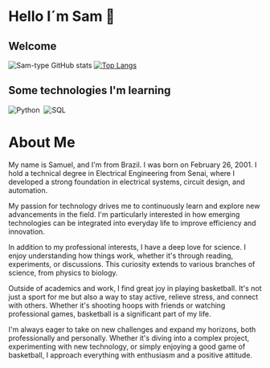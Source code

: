  # Hello I´m Sam 🌻
## Welcome 
![Sam-type GitHub stats](https://github-readme-stats.vercel.app/api?username=Sam-type&show_icons=true&theme=transparent)
[![Top Langs](https://github-readme-stats.vercel.app/api/top-langs/?username=Sam-type&layout=donut)](https://github.com/Sam-type/github-readme-stats) <br> 
##  Some technologies I'm learning 
![Python](https://img.shields.io/badge/Python-3776AB?style=for-the-badge&logo=python&logoColor=white)&nbsp;
![SQL](https://img.shields.io/badge/-SQL-0D1117?style=for-the-badge&logo=sql&labelColor=0D1117)&nbsp;
# About Me
My name is Samuel, and I'm from Brazil. I was born on February 26, 2001. I hold a technical degree in Electrical Engineering from Senai, where I developed a strong foundation in electrical systems, circuit design, and automation. <br>

My passion for technology drives me to continuously learn and explore new advancements in the field. I'm particularly interested in how emerging technologies can be integrated into everyday life to improve efficiency and innovation. <br>

In addition to my professional interests, I have a deep love for science. I enjoy understanding how things work, whether it's through reading, experiments, or discussions. This curiosity extends to various branches of science, from physics to biology.<br>

Outside of academics and work, I find great joy in playing basketball. It's not just a sport for me but also a way to stay active, relieve stress, and connect with others. Whether it's shooting hoops with friends or watching professional games, basketball is a significant part of my life.<br>

I'm always eager to take on new challenges and expand my horizons, both professionally and personally. Whether it's diving into a complex project, experimenting with new technology, or simply enjoying a good game of basketball, I approach everything with enthusiasm and a positive attitude.

